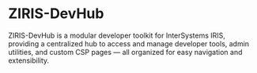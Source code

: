 # ZIRIS-DevHub
ZIRIS-DevHub is a modular developer toolkit for InterSystems IRIS, providing a centralized hub to access and manage developer tools, admin utilities, and custom CSP pages — all organized for easy navigation and extensibility.

